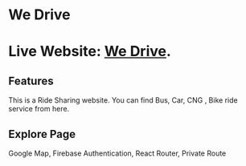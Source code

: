 # We Drive

# Live Website: [We Drive](https://we-drive-react-auth.web.app/).

## Features

This is a Ride Sharing website. You can find Bus, Car, CNG , Bike ride service from here.

## Explore Page

Google Map, Firebase Authentication, React Router, Private Route
